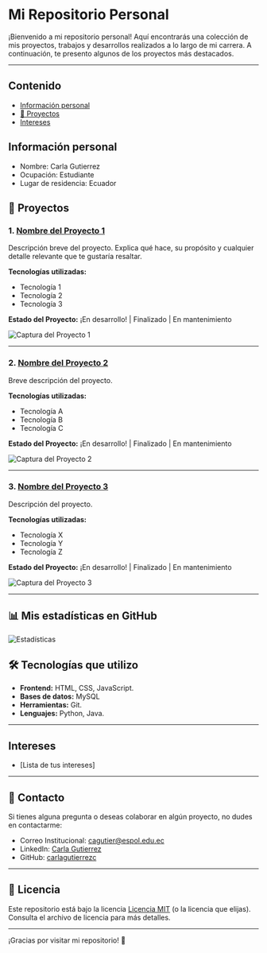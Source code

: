 # Mi Repositorio Personal

¡Bienvenido a mi repositorio personal! Aquí encontrarás una colección de mis proyectos, trabajos y desarrollos realizados a lo largo de mi carrera. A continuación, te presento algunos de los proyectos más destacados.

---
## Contenido
* [Información personal](#información-personal)
* [🔧 Proyectos](#proyectos)
* [Intereses](#intereses)

## Información personal
* Nombre: Carla Gutierrez
* Ocupación: Estudiante
* Lugar de residencia: Ecuador

## 🔧 Proyectos

### 1. [**Nombre del Proyecto 1**](enlace-al-proyecto-1)
Descripción breve del proyecto. Explica qué hace, su propósito y cualquier detalle relevante que te gustaría resaltar.

**Tecnologías utilizadas:**
- Tecnología 1
- Tecnología 2
- Tecnología 3

**Estado del Proyecto:** ¡En desarrollo! | Finalizado | En mantenimiento

![Captura del Proyecto 1](ruta/a/imagen1.png)

---

### 2. [**Nombre del Proyecto 2**](enlace-al-proyecto-2)
Breve descripción del proyecto.

**Tecnologías utilizadas:**
- Tecnología A
- Tecnología B
- Tecnología C

**Estado del Proyecto:** ¡En desarrollo! | Finalizado | En mantenimiento

![Captura del Proyecto 2](ruta/a/imagen2.png)

---

### 3. [**Nombre del Proyecto 3**](enlace-al-proyecto-3)
Descripción del proyecto.

**Tecnologías utilizadas:**
- Tecnología X
- Tecnología Y
- Tecnología Z

**Estado del Proyecto:** ¡En desarrollo! | Finalizado | En mantenimiento

![Captura del Proyecto 3](ruta/a/imagen3.png)

---
## 📊 Mis estadísticas en GitHub
![Estadísticas](https://github-readme-stats.vercel.app/api?username=carlagutierrezc&show_icons=true&theme=radical)

## 🛠 Tecnologías que utilizo

- **Frontend:** HTML, CSS, JavaScript.
- **Bases de datos:** MySQL
- **Herramientas:** Git.
- **Lenguajes:** Python, Java.

---
## Intereses
* [Lista de tus intereses]
---

## 📧 Contacto

Si tienes alguna pregunta o deseas colaborar en algún proyecto, no dudes en contactarme:

- Correo Institucional: [cagutier@espol.edu.ec](mailto:cagutier@espol.edu.ec)
- LinkedIn: [Carla Gutierrez](https://www.linkedin.com/in/carla-gutierrez-a70b15252?utm_source=share&utm_campaign=share_via&utm_content=profile&utm_medium=android_app)
- GitHub: [carlagutierrezc](https://github.com/carlagutierrezc)

---

## 📄 Licencia

Este repositorio está bajo la licencia [Licencia MIT](LICENCIA) (o la licencia que elijas). Consulta el archivo de licencia para más detalles.

---

¡Gracias por visitar mi repositorio! 🚀



